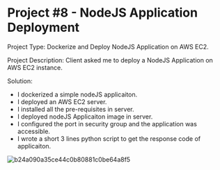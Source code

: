 # Project #8 - NodeJS Application Deployment

Project Type: Dockerize and Deploy NodeJS Application on AWS EC2.

Project Description: Client asked me to deploy a NodeJS Application on AWS EC2 instance.

Solution:
- I dockerized a simple nodeJS applicaiton.
- I deployed an AWS EC2 server.
- I installed all the pre-requisites in server.
- I deployed nodeJS Applicaiton image in server.
- I configured the port in security group and the application was accessible.
- I wrote a short 3 lines python script to get the response code of applicaiton.

![b24a090a35ce44c0b80881c0be64a8f5](https://github.com/awab-hassan/08-nodeJS-DEVOPS/assets/90965012/e80ecfc9-c20a-4850-8de4-f2a17947cbeb)
